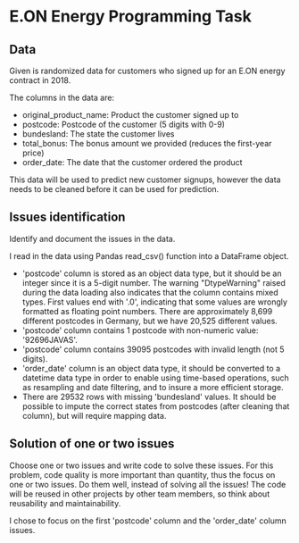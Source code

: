 # E.ON Energy Programming Task

## Data

Given is randomized data for customers who signed up for an E.ON energy contract in 2018.

The columns in the data are:
* original_product_name: Product the customer signed up to
* postcode: Postcode of the customer (5 digits with 0-9)
* bundesland: The state the customer lives
* total_bonus: The bonus amount we provided (reduces the first-year price)
* order_date: The date that the customer ordered the product

 This data will be used to predict new customer signups, however the data needs to be cleaned before it can be used for prediction.

## Issues identification

Identify and document the issues in the data.

I read in the data using Pandas read_csv() function into a DataFrame object.

* 'postcode' column is stored as an object data type, but it should be an integer since it is a 5-digit number. The warning "DtypeWarning" raised during the data loading also indicates that the column contains mixed types. First values end with '.0', indicating that some values are wrongly formatted as floating point numbers. There are approximately 8,699 different postcodes in Germany, but we have 20,525 different values.
* 'postcode' column contains 1 postcode with non-numeric value: '92696JAVAS'.
* 'postcode' column contains 39095 postcodes with invalid length (not 5 digits).
* 'order_date' column is an object data type, it should be converted to a datetime data type in order to enable using time-based operations, such as resampling and date filtering, and to insure a more efficient storage.
* There are 29532 rows with missing 'bundesland' values. It should be possible to impute the correct states from postcodes (after cleaning that column), but will require mapping data.

## Solution of one or two issues

Choose one or two issues and write code to solve these issues.
For this problem, code quality is more important than quantity, thus the focus on one or two issues. Do them well, instead of solving all the issues!
The code will be reused in other projects by other team members, so think about reusability and maintainability.

I chose to focus on the first 'postcode' column and the 'order_date' column issues.
